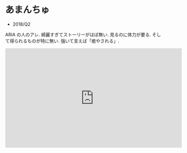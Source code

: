 # あまんちゅ

- 2018/Q2

ARIA の人のアレ.
綺麗すぎてストーリーがほぼ無い. 見るのに体力が要る. そして得られるものが特に無い.
強いて言えば「癒やされる」.

<iframe width="560" height="315" src="https://www.youtube.com/embed/60nG3Ke6_bA" frameborder="0" allow="accelerometer; autoplay; encrypted-media; gyroscope; picture-in-picture" allowfullscreen></iframe>
